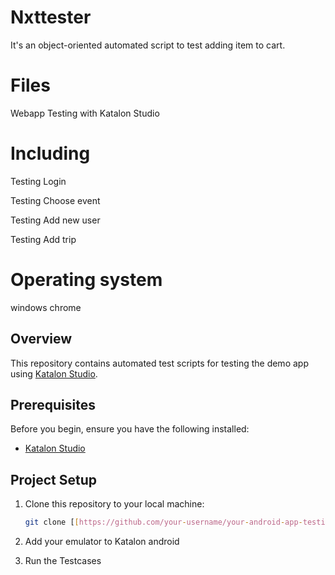 # Nxttester
It's an object-oriented automated script to test adding item to cart.

# Files
Webapp Testing with Katalon Studio

# Including
Testing Login 

Testing Choose event

Testing Add new user

Testing Add trip

# Operating system
windows chrome 


## Overview

This repository contains automated test scripts for testing the demo app using [Katalon Studio](https://www.katalon.com/).

## Prerequisites

Before you begin, ensure you have the following installed:

- [Katalon Studio](https://www.katalon.com/download/)


## Project Setup

1. Clone this repository to your local machine:

   ```bash
   git clone [[https://github.com/your-username/your-android-app-testing.git](https://github.com/MennaElmenyawi/Flairstech.git)https://github.com/MennaElmenyawi/Flairstech.git](https://github.com/MennaElmenyawi/Nxttester.git)
2. Add your emulator to Katalon android
3. Run the Testcases

   
   
